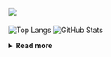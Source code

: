 ![](https://komarev.com/ghpvc/?username=chck&color=blueviolet)

<p align="left"> 
  <img alt="Top Langs" align="center" height="150" src="https://github-readme-stats-nine-umber-51.vercel.app/api/top-langs/?username=chck&layout=compact&count_private=true&show_icons=true&show_icons=true&theme=buefy" />
  <img alt="GitHub Stats" align="center" height="150" src="https://github-readme-stats-nine-umber-51.vercel.app/api?username=chck&count_private=true&show_icons=true&show_icons=true&theme=buefy" />
</p>

<details>
  <summary><b>Read more</b></summary>
  <br>

  <!--START_SECTION:waka-->
**🐱 My GitHub Data** 

> 📦 68.0 kB Used in GitHub's Storage 
 > 
> 🏆 443 Contributions in the Year 2023
 > 
> 💼 Opted to Hire
 > 
> 📜 134 Public Repositories 
 > 
> 🔑 19 Private Repositories 
 > 
**I'm a Night 🦉** 

```text
🌞 Morning                1262 commits        ████░░░░░░░░░░░░░░░░░░░░░   15.95 % 
🌆 Daytime                2024 commits        ██████░░░░░░░░░░░░░░░░░░░   25.59 % 
🌃 Evening                2192 commits        ███████░░░░░░░░░░░░░░░░░░   27.71 % 
🌙 Night                  2432 commits        ████████░░░░░░░░░░░░░░░░░   30.75 % 
```
📅 **I'm Most Productive on Monday** 

```text
Monday                   1773 commits        ██████░░░░░░░░░░░░░░░░░░░   22.41 % 
Tuesday                  1629 commits        █████░░░░░░░░░░░░░░░░░░░░   20.59 % 
Wednesday                1132 commits        ████░░░░░░░░░░░░░░░░░░░░░   14.31 % 
Thursday                 1437 commits        █████░░░░░░░░░░░░░░░░░░░░   18.17 % 
Friday                   769 commits         ██░░░░░░░░░░░░░░░░░░░░░░░   09.72 % 
Saturday                 398 commits         █░░░░░░░░░░░░░░░░░░░░░░░░   05.03 % 
Sunday                   772 commits         ██░░░░░░░░░░░░░░░░░░░░░░░   09.76 % 
```


📊 **This Week I Spent My Time On** 

```text
💬 Programming Languages: 
Other                    43 hrs 2 mins       ██████████████████████░░░   88.22 % 
Rust                     52 mins             ░░░░░░░░░░░░░░░░░░░░░░░░░   01.79 % 
Markdown                 52 mins             ░░░░░░░░░░░░░░░░░░░░░░░░░   01.79 % 
Git                      43 mins             ░░░░░░░░░░░░░░░░░░░░░░░░░   01.49 % 
Terraform                36 mins             ░░░░░░░░░░░░░░░░░░░░░░░░░   01.26 % 

🔥 Editors: 
Chrome                   42 hrs 56 mins      ██████████████████████░░░   88.00 % 
Neovim                   3 hrs 14 mins       ██░░░░░░░░░░░░░░░░░░░░░░░   06.63 % 
CLion                    52 mins             ░░░░░░░░░░░░░░░░░░░░░░░░░   01.79 % 
Obsidian                 41 mins             ░░░░░░░░░░░░░░░░░░░░░░░░░   01.43 % 
VS Code                  34 mins             ░░░░░░░░░░░░░░░░░░░░░░░░░   01.19 % 
```

**I Mostly Code in Python** 

```text
Python                   40 repos            ████████░░░░░░░░░░░░░░░░░   32.00 % 
Jupyter Notebook         20 repos            ████░░░░░░░░░░░░░░░░░░░░░   16.00 % 
Rust                     7 repos             █░░░░░░░░░░░░░░░░░░░░░░░░   05.60 % 
Dockerfile               4 repos             █░░░░░░░░░░░░░░░░░░░░░░░░   03.20 % 
Shell                    3 repos             █░░░░░░░░░░░░░░░░░░░░░░░░   02.40 % 
```



**Timeline**

![Lines of Code chart](https://raw.githubusercontent.com/chck/chck/main/assets/bar_graph.png)


 Last Updated on 2023-08-05 01:29 UTC
<!--END_SECTION:waka-->
</details>

